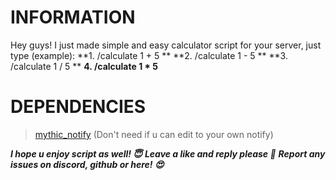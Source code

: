 # **INFORMATION**

Hey guys! I just made simple and easy calculator script for your server, just type (example): 
**1. /calculate 1 + 5 **
**2. /calculate 1 - 5 **
**3. /calculate 1 / 5 **
**4. /calculate 1 * 5**

# **DEPENDENCIES**

> [mythic_notify](https://github.com/JayMontana36/mythic_notify) (Don't need if u can edit to your own notify)

***I hope u enjoy script as well! :innocent:***
***Leave a like and reply please :smiling_face_with_three_hearts:***
***Report any issues on discord, github or here! :heart_eyes:***
